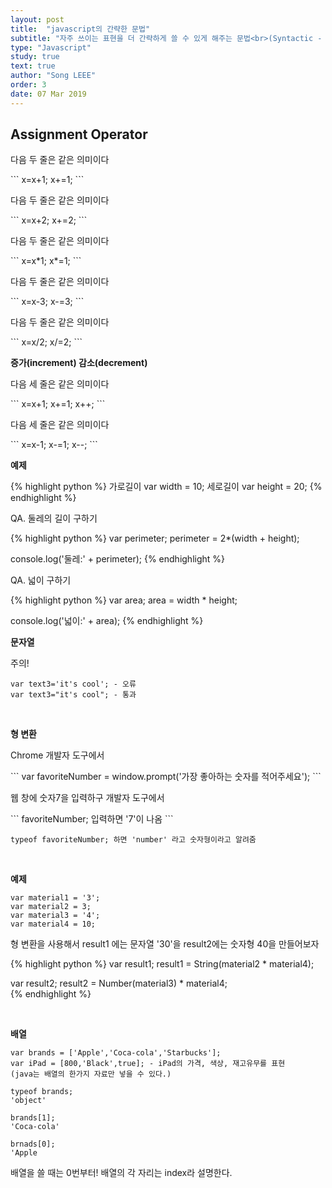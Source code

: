 ```yaml
---
layout: post
title:  "javascript의 간략한 문법"
subtitle: "자주 쓰이는 표현을 더 간략하게 쓸 수 있게 해주는 문법<br>(Syntactic - 문법적인 Sugar - 설탕)"
type: "Javascript"
study: true
text: true
author: "Song LEEE"
order: 3
date: 07 Mar 2019
---
```


## Assignment Operator

<p>다음 두 줄은 같은 의미이다</p>
```
x=x+1;
x+=1;
```
<p>다음 두 줄은 같은 의미이다</p>
```
x=x+2;
x+=2;
```

<p>다음 두 줄은 같은 의미이다</p>
```
x=x*1;
x*=1;
```

<p>다음 두 줄은 같은 의미이다</p>
```
x=x-3;
x-=3;
```

<p>다음 두 줄은 같은 의미이다</p>
```
x=x/2;
x/=2;
```
<br>

<strong>증가(increment) 감소(decrement)</strong>

<p>다음 세 줄은 같은 의미이다</p>
```
x=x+1;
x+=1;
x++;
```

<p>다음 세 줄은 같은 의미이다</p>
```
x=x-1;
x-=1;
x--;
```
<br>

<strong>예제</strong>

{% highlight python %}
가로길이 var width = 10;
세로길이 var height = 20;
{% endhighlight %}

<p class="txt_point">QA. 둘레의 길이 구하기</p>

{% highlight python %}
var perimeter;
perimeter = 2*(width + height);

console.log('둘레:' + perimeter);
{% endhighlight %}

<p class="txt_point">QA. 넓이 구하기</p>

{% highlight python %}
var area;
area = width * height;

console.log('넓이:' + area);
{% endhighlight %}

<strong>문자열</strong>

<p class="txt_point">주의!</p>

```
var text3='it's cool'; - 오류
var text3="it's cool"; - 통과
```

<br>

<strong>형 변환</strong>

<p class="txt_point">Chrome 개발자 도구에서</p>
```
var favoriteNumber = window.prompt('가장 좋아하는 숫자를 적어주세요');
```
<p>웹 창에 숫자7을 입력하구 개발자 도구에서</p>
```
favoriteNumber; 입력하면 '7'이 나옴
```

```
typeof favoriteNumber; 하면 'number' 라고 숫자형이라고 알려줌
```

<br>

<strong>예제</strong>

```
var material1 = '3';
var material2 = 3;
var material3 = '4';
var material4 = 10;
```
<p>형 변환을 사용해서 result1 에는 문자열 '30'을 result2에는 숫자형 40을 만들어보자</p>

{% highlight python %}
var result1;
result1 = String(material2 * material4);

var result2;
result2 = Number(material3) * material4;    
{% endhighlight %}

<br>

<strong>배열</strong>

```
var brands = ['Apple','Coca-cola','Starbucks'];
var iPad = [800,'Black',true]; - iPad의 가격, 색상, 재고유무를 표현 
(java는 배열의 한가지 자료만 넣을 수 있다.)

typeof brands;
'object'

brands[1];
'Coca-cola'

brnads[0];
'Apple
```

<p class="txt_point">배열을 쓸 때는 0번부터! 배열의 각 자리는 index라 설명한다.</p>
